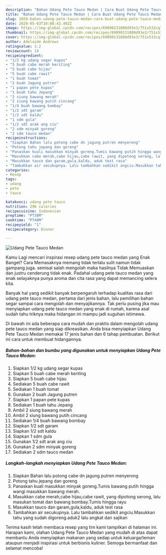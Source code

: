 ```yaml
---
description: "Bahan Udang Pete Tauco Medan | Cara Buat Udang Pete Tauco Medan Yang Menggugah Selera"
title: "Bahan Udang Pete Tauco Medan | Cara Buat Udang Pete Tauco Medan Yang Menggugah Selera"
slug: 1059-bahan-udang-pete-tauco-medan-cara-buat-udang-pete-tauco-medan-yang-menggugah-selera
date: 2020-05-03T10:08:43.492Z
image: https://img-global.cpcdn.com/recipes/69090131880d93e3/751x532cq70/udang-pete-tauco-medan-foto-resep-utama.jpg
thumbnail: https://img-global.cpcdn.com/recipes/69090131880d93e3/751x532cq70/udang-pete-tauco-medan-foto-resep-utama.jpg
cover: https://img-global.cpcdn.com/recipes/69090131880d93e3/751x532cq70/udang-pete-tauco-medan-foto-resep-utama.jpg
author: Adelaide Andrews
ratingvalue: 3.2
reviewcount: 14
recipeingredient:
- "1/2 kg udang segar kupas"
- "5 buah cabe merah keriting"
- "5 buah cabe hijau"
- "5 buah cabe rawit"
- "1 buah tomat"
- "2 buah Jagung putren"
- "1 papan pete kupas"
- "1 buah tahu Jepang"
- "2 siung bawang merah"
- "2 siung bawang putih cincang"
- "1/4 buah bawang bombay"
- "1/2 sdt garam"
- "1/2 sdt kaldu"
- "1 sdm gula"
- "1/2 sdt arak ang ciu"
- "2 sdm minyak goreng"
- "2 sdm tauco medan"
recipeinstructions:
- "Siapkan Bahan lalu potong cabe dn jagung putren menyerong"
- "Potong tahu jepang dan goreng"
- "Panaskan kuali masukkan minyak goreng.Tumis bawang putih hingga wangi masukkan bawang merah."
- "Masukkan cabe merah,cabe hijau,cabe rawit, yang dipotong serong, lalu masukan tomat dan bawang bombay.Tumis hingga rayu"
- "Masukkan tauco dan garam,gula,kaldu, aduk test rasa"
- "Tambahkan air secukupnya. Lalu tambahkan sedikit angciu.Masukkan tahu yang sudah digoreng.aduk2 lalu angkat dan sajikan"
categories:
- Resep
tags:
- udang
- pete
- tauco

katakunci: udang pete tauco 
nutrition: 296 calories
recipecuisine: Indonesian
preptime: "PT38M"
cooktime: "PT40M"
recipeyield: "1"
recipecategory: Dinner

---
```



![Udang Pete Tauco Medan](https://img-global.cpcdn.com/recipes/69090131880d93e3/751x532cq70/udang-pete-tauco-medan-foto-resep-utama.jpg)

Kamu Lagi mencari inspirasi resep udang pete tauco medan yang Enak Banget? Cara Memasaknya memang tidak terlalu sulit namun tidak gampang juga. semisal salah mengolah maka hasilnya Tidak Memuaskan dan justru cenderung tidak enak. Padahal udang pete tauco medan yang enak selayaknya punya aroma dan cita rasa yang dapat memancing selera kita.



Banyak hal yang sedikit banyak berpengaruh terhadap kualitas rasa dari udang pete tauco medan, pertama dari jenis bahan, lalu pemilihan bahan segar sampai cara mengolah dan menyajikannya. Tak perlu pusing jika mau menyiapkan udang pete tauco medan yang enak di rumah, karena asal sudah tahu triknya maka hidangan ini mampu jadi suguhan istimewa.


Di bawah ini ada beberapa cara mudah dan praktis dalam mengolah udang pete tauco medan yang siap dikreasikan. Anda bisa menyiapkan Udang Pete Tauco Medan memakai 17 jenis bahan dan 6 tahap pembuatan. Berikut ini cara untuk membuat hidangannya.

<!--inarticleads1-->

##### Bahan-bahan dan bumbu yang digunakan untuk menyiapkan Udang Pete Tauco Medan:

1. Siapkan 1/2 kg udang segar kupas
1. Siapkan 5 buah cabe merah keriting
1. Siapkan 5 buah cabe hijau
1. Sediakan 5 buah cabe rawit
1. Sediakan 1 buah tomat
1. Gunakan 2 buah Jagung putren
1. Siapkan 1 papan pete kupas
1. Sediakan 1 buah tahu Jepang
1. Ambil 2 siung bawang merah
1. Ambil 2 siung bawang putih cincang
1. Sediakan 1/4 buah bawang bombay
1. Siapkan 1/2 sdt garam
1. Siapkan 1/2 sdt kaldu
1. Siapkan 1 sdm gula
1. Gunakan 1/2 sdt arak ang ciu
1. Gunakan 2 sdm minyak goreng
1. Sediakan 2 sdm tauco medan




<!--inarticleads2-->

##### Langkah-langkah menyiapkan Udang Pete Tauco Medan:

1. Siapkan Bahan lalu potong cabe dn jagung putren menyerong
1. Potong tahu jepang dan goreng
1. Panaskan kuali masukkan minyak goreng.Tumis bawang putih hingga wangi masukkan bawang merah.
1. Masukkan cabe merah,cabe hijau,cabe rawit, yang dipotong serong, lalu masukan tomat dan bawang bombay.Tumis hingga rayu
1. Masukkan tauco dan garam,gula,kaldu, aduk test rasa
1. Tambahkan air secukupnya. Lalu tambahkan sedikit angciu.Masukkan tahu yang sudah digoreng.aduk2 lalu angkat dan sajikan




Terima kasih telah membaca resep yang tim kami tampilkan di halaman ini. Harapan kami, olahan Udang Pete Tauco Medan yang mudah di atas dapat membantu Anda menyiapkan makanan yang sedap untuk keluarga/teman ataupun menjadi inspirasi untuk berbisnis kuliner. Semoga bermanfaat dan selamat mencoba!
